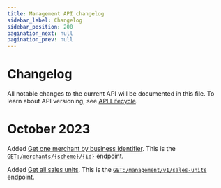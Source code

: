 ```yaml
---
title: Management API changelog
sidebar_label: Changelog
sidebar_position: 200
pagination_next: null
pagination_prev: null
---
```


# Changelog

All notable changes to the current API will be documented in this file.
To learn about API versioning, see
[API Lifecycle](https://developer.vippsmobilepay.com/docs/common-topics/api-lifecycle/).

# October 2023

Added [Get one merchant by business identifier](management-api-guide.md#get-one-merchant-by-business-identifier). This is the [`GET:/merchants/{scheme}/{id}`](https://developer.vippsmobilepay.com/api/management/#tag/Ideas/operation/getMerchantBusinessIdentifier) endpoint.

Added [Get all sales units](management-api-guide.md#get-all-sales-units). This is the [`GET:/management/v1/sales-units`](https://developer.vippsmobilepay.com/api/management/#tag/Sales-units/operation/getAllSalesUnits) endpoint.
